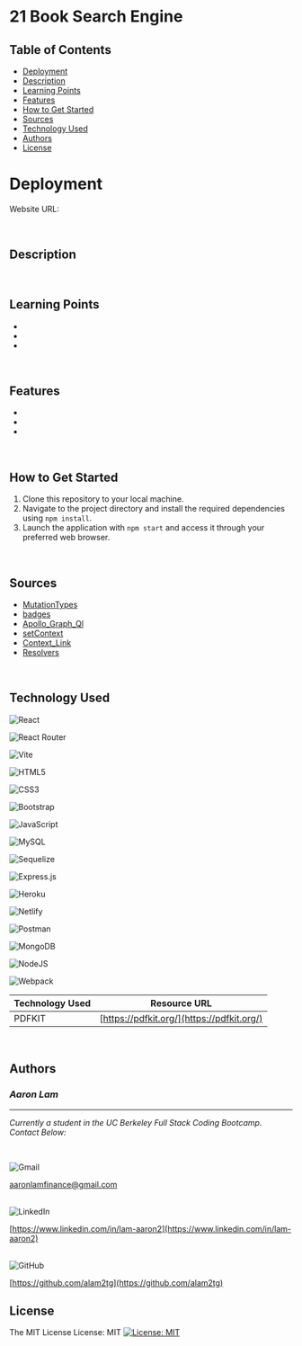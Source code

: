 # 21 Book Search Engine

## Table of Contents
- [Deployment](#deployment)
- [Description](#description)
- [Learning Points](#learning-points)
- [Features](#features)
- [How to Get Started](#how-to-get-started)
- [Sources](#sources)
- [Technology Used](#technology-used)
- [Authors](#authors)
- [License](#license)

# Deployment

Website URL: 

<br>

## Description



<br>

## Learning Points

- 
-
-

<br>

## Features
-
-
-

<br>

## How to Get Started

1. Clone this repository to your local machine.
2. Navigate to the project directory and install the required dependencies using `npm install`.
3. Launch the application with `npm start` and access it through your preferred web browser.
<br>

## Sources

* [MutationTypes](https://graphql.org/graphql-js/mutations-and-input-types/)
* [badges](https://github.com/Ileriayo/markdown-badges)
* [Apollo_Graph_Ql](https://www.apollographql.com/docs/react/)
* [setContext](https://www.apollographql.com/docs/react/api/link/apollo-link-context/#overview)
* [Context_Link](https://www.apollographql.com/docs/react/api/link/apollo-link-context/#caching-lookups)
* [Resolvers](https://www.apollographql.com/docs/apollo-server/data/resolvers/)

<br>

## Technology Used   

![React](https://img.shields.io/badge/react-%2320232a.svg?style=for-the-badge&logo=react&logoColor=%2361DAFB)
<br>

![React Router](https://img.shields.io/badge/React_Router-CA4245?style=for-the-badge&logo=react-router&logoColor=white)
<br>

![Vite](https://img.shields.io/badge/vite-%23646CFF.svg?style=for-the-badge&logo=vite&logoColor=white)
<br>

![HTML5](https://img.shields.io/badge/html5-%23E34F26.svg?style=for-the-badge&logo=html5&logoColor=white)
<br>

![CSS3](https://img.shields.io/badge/css3-%231572B6.svg?style=for-the-badge&logo=css3&logoColor=white)
<br>

![Bootstrap](https://img.shields.io/badge/bootstrap-%238511FA.svg?style=for-the-badge&logo=bootstrap&logoColor=white)
<br>

![JavaScript](https://img.shields.io/badge/javascript-%23323330.svg?style=for-the-badge&logo=javascript&logoColor=%23F7DF1E)
<br>

![MySQL](https://img.shields.io/badge/mysql-%2300f.svg?style=for-the-badge&logo=mysql&logoColor=white)
<br>

![Sequelize](https://img.shields.io/badge/Sequelize-52B0E7?style=for-the-badge&logo=Sequelize&logoColor=white)
<br>

![Express.js](https://img.shields.io/badge/express.js-%23404d59.svg?style=for-the-badge&logo=express&logoColor=%2361DAFB)
<br>

![Heroku](https://img.shields.io/badge/heroku-%23430098.svg?style=for-the-badge&logo=heroku&logoColor=white)
<br>

![Netlify](https://img.shields.io/badge/netlify-%23000000.svg?style=for-the-badge&logo=netlify&logoColor=#00C7B7)
<br>

![Postman](https://img.shields.io/badge/Postman-FF6C37?style=for-the-badge&logo=postman&logoColor=white)
<br>

![MongoDB](https://img.shields.io/badge/MongoDB-%234ea94b.svg?style=for-the-badge&logo=mongodb&logoColor=white)
<br>

![NodeJS](https://img.shields.io/badge/node.js-6DA55F?style=for-the-badge&logo=node.js&logoColor=white)
<br>

![Webpack](https://img.shields.io/badge/webpack-%238DD6F9.svg?style=for-the-badge&logo=webpack&logoColor=black)

| Technology Used | Resource URL                                                      |
| --------------- | ----------------------------------------------------------------- |
| PDFKIT | [https://pdfkit.org/](https://pdfkit.org/) |

<br>

## Authors

### *__Aaron Lam__*
---
_Currently a student in the UC Berkeley Full Stack Coding Bootcamp. Contact Below:_

<br>

![Gmail](https://img.shields.io/badge/Gmail-D14836?style=for-the-badge&logo=gmail&logoColor=white)
<br>

[aaronlamfinance@gmail.com](aaronlamfinance@gmail.com)
<br>
<br>

![LinkedIn](https://img.shields.io/badge/linkedin-%230077B5.svg?style=for-the-badge&logo=linkedin&logoColor=white)
<br>

[https://www.linkedin.com/in/lam-aaron2](https://www.linkedin.com/in/lam-aaron2)
<br>
<br>

![GitHub](https://img.shields.io/badge/github-%23121011.svg?style=for-the-badge&logo=github&logoColor=white)
<br>

[https://github.com/alam2tg](https://github.com/alam2tg)
<br>

## License

The MIT License
License: MIT
[![License: MIT](https://img.shields.io/badge/License-MIT-yellow.svg)](https://opensource.org/licenses/MIT)